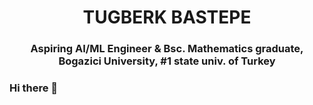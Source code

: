 <h1 align="center">TUGBERK BASTEPE</h1>
<h3 align="center">Aspiring AI/ML Engineer<span color="blue"> & </span> Bsc. Mathematics graduate, Bogazici University, #1 state univ. of Turkey</h3>

### Hi there 👋

<!--
**tugberkbastepe/tugberkbastepe** is a ✨ _special_ ✨ repository because its `README.md` (this file) appears on your GitHub profile.

Here are some ideas to get you started:

- 🔭 I’m currently working on ...
- 🌱 I’m currently learning ...
- 👯 I’m looking to collaborate on ...
- 🤔 I’m looking for help with ...
- 💬 Ask me about ...
- 📫 How to reach me: ...
- 😄 Pronouns: ...
- ⚡ Fun fact: ...
-->

